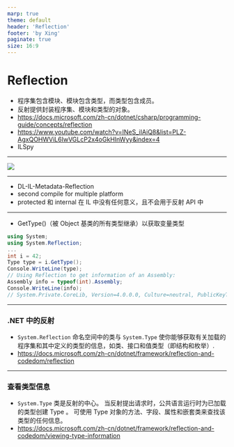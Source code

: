 ```yaml
---
marp: true
theme: default
header: 'Reflection'
footer: 'by Xing'
paginate: true
size: 16:9
---
```


<!--
_backgroundColor: white
_color: black
-->

# Reflection

- 程序集包含模块、模块包含类型，而类型包含成员。
- 反射提供封装程序集、模块和类型的对象。
- https://docs.microsoft.com/zh-cn/dotnet/csharp/programming-guide/concepts/reflection
- https://www.youtube.com/watch?v=INeS_iIAiQ8&list=PLZ-AgxQOHWViL6IwVGLcP2x4oGkHInWyy&index=4
- ILSpy

---

![](r1.png)

---

- DL-IL-Metadata-Reflection
- second compile for multiple platform
- protected 和 internal 在 IL 中没有任何意义，且不会用于反射 API 中

---

- GetType()（被 Object 基类的所有类型继承）以获取变量类型

```C#
using System;
using System.Reflection;
...
int i = 42;
Type type = i.GetType();
Console.WriteLine(type);
// Using Reflection to get information of an Assembly:
Assembly info = typeof(int).Assembly;
Console.WriteLine(info);
// System.Private.CoreLib, Version=4.0.0.0, Culture=neutral, PublicKeyToken=7cec85d7bea7798e。
```

---

### .NET 中的反射

- `System.Reflection` 命名空间中的类与 `System.Type` 使你能够获取有关加载的程序集和其中定义的类型的信息，如类、接口和值类型（即结构和枚举）.
- https://docs.microsoft.com/zh-cn/dotnet/framework/reflection-and-codedom/reflection

---

### 查看类型信息

- `System.Type` 类是反射的中心。 当反射提出请求时，公共语言运行时为已加载的类型创建 Type 。 可使用 Type 对象的方法、字段、属性和嵌套类来查找该类型的任何信息。
- https://docs.microsoft.com/zh-cn/dotnet/framework/reflection-and-codedom/viewing-type-information
